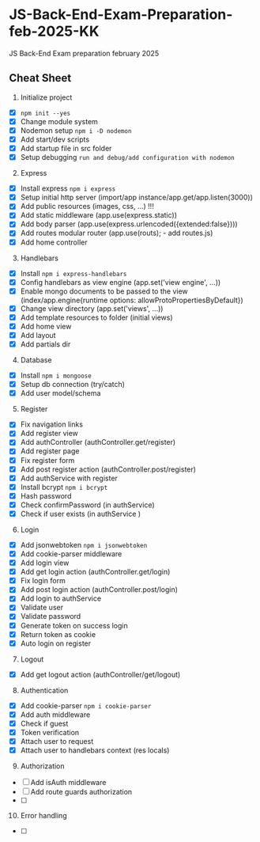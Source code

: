 # JS-Back-End-Exam-Preparation-feb-2025-KK
JS Back-End Exam preparation february 2025

## Cheat Sheet

1. Initialize project
 - [x] `npm init --yes`
 - [x] Change module system
 - [x] Nodemon setup `npm i -D nodemon`
 - [x] Add start/dev scripts
 - [x] Add startup file in src folder
 - [x] Setup debugging `run and debug/add configuration with nodemon`
2. Express
 - [x] Install express `npm i express` 
 - [x] Setup initial http server (import/app instance/app.get/app.listen(3000))
 - [x] Add public resources (images, css, ...) !!!
 - [x] Add static middleware (app.use(express.static))
 - [x] Add body parser (app.use(express.urlencoded({extended:false})))
 - [x] Add routes modular router (app.use(routs); - add routes.js)
 - [x] Add home controller
3. Handlebars
 - [x] Install `npm i express-handlebars`
 - [x] Config handlebars as view engine (app.set('view engine', ...))
 - [x] Enable mongo documents to be passed to the view (index/app.engine{runtime options: allowProtoPropertiesByDefault})
 - [x] Change view directory (app.set('views', ...))
 - [x] Add template resources to folder (initial views)
 - [x] Add home view
 - [x] Add layout
 - [x] Add partials dir
4. Database
 - [x] Install `npm i mongoose`
 - [x] Setup db connection (try/catch)
 - [x] Add user model/schema
5. Register
 - [x] Fix navigation links
 - [x] Add register view
 - [x] Add authController (authController.get/register)
 - [x] Add register page
 - [x] Fix register form
 - [x] Add post register action (authController.post/register)
 - [x] Add authService with register
 - [x] Install bcrypt `npm i bcrypt`
 - [x] Hash password
 - [x] Check confirmPassword (in authService)
 - [x] Check if user exists (in authService )
6. Login
 - [x] Add jsonwebtoken `npm i jsonwebtoken`
 - [x] Add cookie-parser middleware
 - [x] Add login view
 - [x] Add get login action (authController.get/login)
 - [x] Fix login form
 - [x] Add post login action (authController.post/login)
 - [x] Add login to authService
 - [x] Validate user
 - [x] Validate password
 - [x] Generate token on success login
 - [x] Return token as cookie
 - [x] Auto login on register 
7. Logout
 - [x] Add get logout action (authController/get/logout)
8. Authentication 
 - [x] Add cookie-parser `npm i cookie-parser`
 - [x] Add auth middleware 
 - [x] Check if guest
 - [x] Token verification
 - [x] Attach user to request
 - [x] Attach user to handlebars context (res locals)
9. Authorization
 - [ ] Add isAuth middleware
 - [ ] Add route guards authorization
 - [ ] 
10. Error handling
  - [ ] 